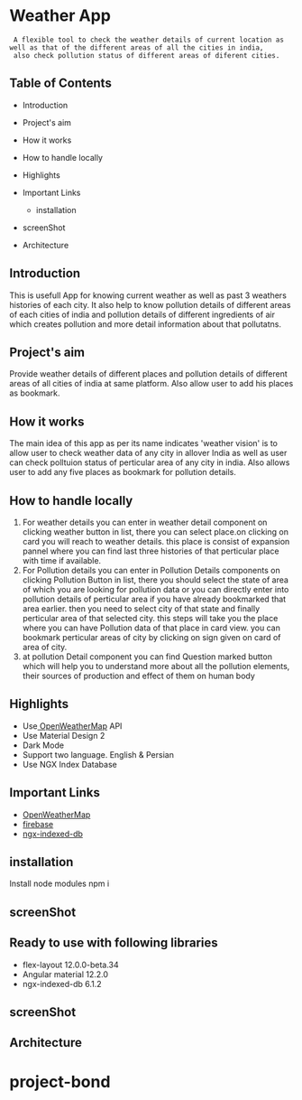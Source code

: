 # Weather App

     A flexible tool to check the weather details of current location as well as that of the different areas of all the cities in india,
     also check pollution status of different areas of diferent cities.
  
## Table of Contents

   -  Introduction
   - Project's aim
   -  How it works
   -  How to handle locally
   - Highlights
   -  Important Links    
        -  installation
   -  screenShot

   - Architecture

## Introduction
  This is usefull App for knowing current weather as well as past 3 weathers histories of each city. It also help to know pollution details of different areas of each cities of india and pollution details of different ingredients of air which creates pollution and more detail information about that pollutatns. 
 
## Project's aim
Provide weather details of different places and pollution details of different areas of all cities of india at same platform. Also allow user to add his places as bookmark.
## How it works
The main idea of this app as per its name indicates 'weather vision' is to allow user to check weather data of any city in allover India as well as user can check polltuion status of perticular area of any city in india. Also allows user to add any five places as bookmark for pollution details.


  ##  How to handle locally
1. For weather details you can enter in weather detail component on clicking weather button in list, there you can select place.on clicking on card you will reach to weather details. this place is consist of expansion pannel where you can find last three histories of that perticular place with time if available.
2. For Pollution details you can enter in Pollution Details components on clicking Pollution Button in list, there you should select the state of area of which you are looking for pollution data or you can directly enter into pollution details of perticular area if you have already bookmarked that area earlier. then you need to select city of that state and finally perticular area of that selected city. this steps will take you the place where you can have Pollution data of that place in card view. you can bookmark perticular areas of city by clicking on sign given on card of area of city.
3. at pollution Detail component you can find Question marked button which will help you to understand more about all the pollution elements, their sources of production and effect of them on human body  
## Highlights
- Use[ OpenWeatherMap](https://openweathermap.org/) API
- Use Material Design 2
- Dark Mode
- Support two language. English & Persian
- Use NGX Index Database
## Important Links
- [ OpenWeatherMap](https://openweathermap.org/) 
- [firebase](firebase.com)
- [ngx-indexed-db](https://www.npmjs.com/package/ngx-indexed-db)

 ## installation
  Install node modules npm i
## screenShot

## Ready to use with following libraries
  - flex-layout 12.0.0-beta.34
  - Angular material 12.2.0
  - ngx-indexed-db 6.1.2
##  screenShot
## Architecture


# project-bond
